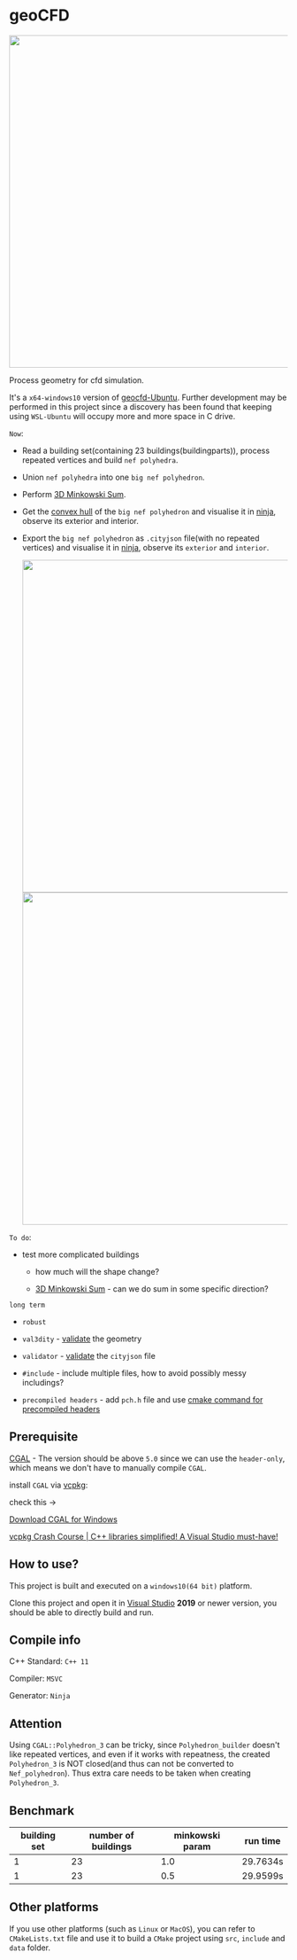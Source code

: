 # geoCFD

<img src="https://user-images.githubusercontent.com/72781910/193364989-1d4eb5cb-a4a0-40b5-8af3-9b4405ca88f2.PNG" width=600>

Process geometry for cfd simulation.

It's a `x64-windows10` version of [geocfd-Ubuntu](https://github.com/SEUZFY/geocfd-Ubuntu). Further development may be performed in this project since a discovery has been found 
that keeping using `WSL-Ubuntu` will occupy more and more space in C drive.

`Now`:

- Read a building set(containing 23 buildings(buildingparts)), process repeated vertices and build `nef polyhedra`.

- Union `nef polyhedra` into one `big nef polyhedron`.

- Perform [3D Minkowski Sum](https://doc.cgal.org/latest/Minkowski_sum_3/index.html#Chapter_3D_Minkowski_Sum_of_Polyhedra).

- Get the [convex hull](https://en.wikipedia.org/wiki/Convex_hull) of the `big nef polyhedron` and visualise it in [ninja](https://ninja.cityjson.org/), observe its exterior and interior.

- Export the `big nef polyhedron` as `.cityjson` file(with no repeated vertices) and visualise it in [ninja](https://ninja.cityjson.org/), observe its `exterior` and `interior`.

  <img src="https://user-images.githubusercontent.com/72781910/193365248-fdf5899d-93ea-42e0-8d4e-84186ebc9ba2.PNG" width=600>
  
  <img src="https://user-images.githubusercontent.com/72781910/193365272-2d96000f-ca59-42a4-9801-111f28d7460b.PNG" width=600>

`To do`:

- test more complicated buildings 

  - how much will the shape change?
  
  - [3D Minkowski Sum](https://doc.cgal.org/latest/Minkowski_sum_3/index.html#Chapter_3D_Minkowski_Sum_of_Polyhedra) - can we do sum in some specific direction?

 `long term`
 
  - `robust`
  
  - `val3dity`  - [validate](http://geovalidation.bk.tudelft.nl/val3dity/) the geometry
  
  - `validator` - [validate](https://validator.cityjson.org/) the `cityjson` file
  
  - `#include` - include multiple files, how to avoid possibly messy includings?

  - `precompiled headers` - add `pch.h` file and use [cmake command for precompiled headers](https://cmake.org/cmake/help/latest/command/target_precompile_headers.html)
 
## Prerequisite

[CGAL](https://www.cgal.org/) - The version should be above `5.0` since we can use the `header-only`, which means we don't have to manually compile `CGAL`.

install `CGAL` via [vcpkg](https://vcpkg.io/en/index.html):

check this -> 

[Download CGAL for Windows](https://www.cgal.org/download/windows.html)

[vcpkg Crash Course | C++ libraries simplified! A Visual Studio must-have!](https://www.youtube.com/watch?v=b7SdgK7Y510)

## How to use?

This project is built and executed on a `windows10(64 bit)` platform.

Clone this project and open it in [Visual Studio](https://visualstudio.microsoft.com/) **2019** or newer version, you should be able to directly build and run.

## Compile info

C++ Standard: `C++ 11`

Compiler: `MSVC`

Generator: `Ninja`

## Attention

Using `CGAL::Polyhedron_3` can be tricky, since `Polyhedron_builder` doesn't like repeated vertices, and even if it works
with repeatness, the created `Polyhedron_3` is NOT closed(and thus can not be converted to `Nef_polyhedron`).
Thus extra care needs to be taken when creating `Polyhedron_3`.

## Benchmark

| building set| number of buildings | minkowski param | run time |
| ----------- | ------------------- | --------------- | -------- |
| 1           | 23                  | 1.0             | 29.7634s |
| 1           | 23                  | 0.5             | 29.9599s |

## Other platforms

If you use other platforms (such as `Linux` or `MacOS`), you can refer to `CMakeLists.txt` file and use it to build a `CMake` project using `src`, `include` and `data` folder.
